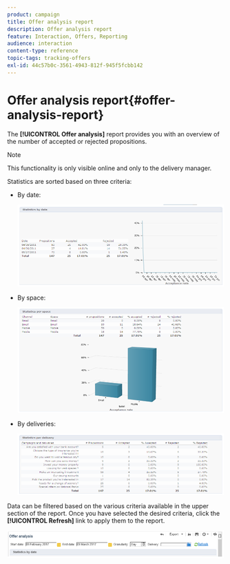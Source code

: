 ```yaml
---
product: campaign
title: Offer analysis report
description: Offer analysis report
feature: Interaction, Offers, Reporting
audience: interaction
content-type: reference
topic-tags: tracking-offers
exl-id: 44c57b0c-3561-4943-812f-945f5fcbb142
---
```

# Offer analysis report{#offer-analysis-report}



The **[!UICONTROL Offer analysis]** report provides you with an overview of the number of accepted or rejected propositions.

>[!NOTE]
>
>This functionality is only visible online and only to the delivery manager.

Statistics are sorted based on three criteria:

* By date:

  ![](assets/offer_report_perdate.png)

* By space:

  ![](assets/offer_report_perspaces.png)

* By deliveries:

  ![](assets/offer_report_perdeliveries.png)

Data can be filtered based on the various criteria available in the upper section of the report. Once you have selected the desired criteria, click the **[!UICONTROL Refresh]** link to apply them to the report. 

![](assets/offer_report_criteria.png)
